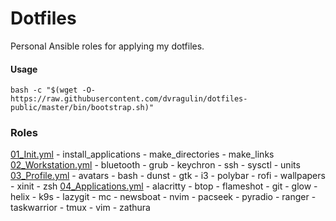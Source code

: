 # Dotfiles

Personal Ansible roles for applying my dotfiles. 

#### Usage
```
bash -c "$(wget -O- https://raw.githubusercontent.com/dvragulin/dotfiles-public/master/bin/bootstrap.sh)"
```

### Roles

[01_Init.yml](01_Init.yml)
    - install_applications
    - make_directories
    - make_links
[02_Workstation.yml](02_Workstation.yml)
    - bluetooth
    - grub
    - keychron
    - ssh
    - sysctl
    - units
[03_Profile.yml](03_Profile.yml)
    - avatars
    - bash
    - dunst
    - gtk
    - i3
    - polybar
    - rofi
    - wallpapers
    - xinit
    - zsh
[04_Applications.yml](04_Applications.yml)
    - alacritty
    - btop
    - flameshot
    - git
    - glow
    - helix
    - k9s
    - lazygit
    - mc
    - newsboat
    - nvim
    - pacseek
    - pyradio
    - ranger
    - taskwarrior
    - tmux
    - vim
    - zathura